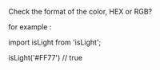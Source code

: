 Check the format of the color, HEX or RGB?

for example :

import isLight from 'isLight';

isLight('#FF77') // true 